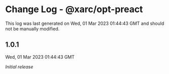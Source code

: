# Change Log - @xarc/opt-preact

This log was last generated on Wed, 01 Mar 2023 01:44:43 GMT and should not be manually modified.

## 1.0.1
Wed, 01 Mar 2023 01:44:43 GMT

_Initial release_

